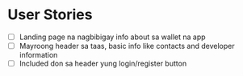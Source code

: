 # User Stories

- [ ] Landing page na nagbibigay info about sa wallet na app
- [ ] Mayroong header sa taas, basic info like contacts and developer information
- [ ] Included don sa header yung login/register button
